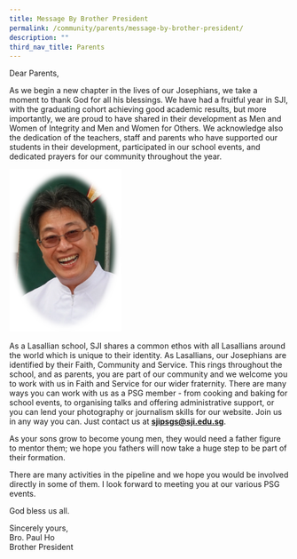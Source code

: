 ```yaml
---
title: Message By Brother President
permalink: /community/parents/message-by-brother-president/
description: ""
third_nav_title: Parents
---
```

Dear Parents,

  

As we begin a new chapter in the lives of our Josephians, we take a moment to thank God for all his blessings. We have had a fruitful year in SJI, with the graduating cohort achieving good academic results, but more importantly, we are proud to have shared in their development as Men and Women of Integrity and Men and Women for Others. We acknowledge also the dedication of the teachers, staff and parents who have supported our students in their development, participated in our school events, and dedicated prayers for our community throughout the year.

<img src="/images/BrPaulHo.png"  
style="width:40%">  

As a Lasallian school, SJI shares a common ethos with all Lasallians around the world which is unique to their identity. As Lasallians, our Josephians are identified by their Faith, Community and Service. This rings throughout the school, and as parents, you are part of our community and we welcome you to work with us in Faith and Service for our wider fraternity. There are many ways you can work with us as a PSG member - from cooking and baking for school events, to organising talks and offering administrative support, or you can lend your photography or journalism skills for our website. Join us in any way you can. Just contact us at **[sjipsgs@sji.edu.sg](mailto:sjipsgs@sji.edu.sg)**.

  

As your sons grow to become young men, they would need a father figure to mentor them; we hope you fathers will now take a huge step to be part of their formation.

  
There are many activities in the pipeline and we hope you would be involved directly in some of them. I look forward to meeting you at our various PSG events.

  

God bless us all.

  
Sincerely yours, <br>
Bro. Paul Ho <br>
Brother President